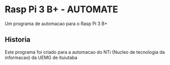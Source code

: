 # Rasp Pi 3 B+ - AUTOMATE

Um programa de automacao para o Rasp Pi 3 B+

## Historia

Este programa foi criado para a automacao do NTi (Nucleo de tecnologia da informacao) da UEMG de ituiutaba

